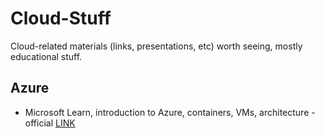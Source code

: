 # Cloud-Stuff

Cloud-related materials (links, presentations, etc) worth seeing, mostly educational stuff.

## Azure

 - Microsoft Learn, introduction to Azure, containers, VMs, architecture - official
[LINK](https://docs.microsoft.com/en-us/learn/)
